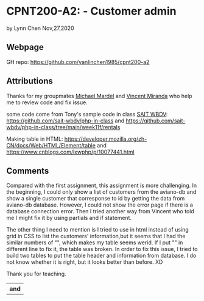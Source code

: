# CPNT200-A2: - Customer admin

by  Lynn Chen     Nov,27,2020


## Webpage 
GH repo: 
https://github.com/yanlinchen1985/cpnt200-a2



## Attributions

Thanks for my groupmates [Michael Mardel](https://github.com/aggressiveperfector)  and [Vincent Miranda](https://github.com/vinceldric)  who help me to review code and fix issue.

some code come from Tony's sample code in class  [SAIT WBDV](https://sait-wbdv.github.io/):
https://github.com/sait-wbdv/php-in-class and 
https://github.com/sait-wbdv/php-in-class/tree/main/week11f/rentals



Making table in HTML: https://developer.mozilla.org/zh-CN/docs/Web/HTML/Element/table and
https://www.cnblogs.com/lxwphp/p/10077441.html
                        
                                                                      

## Comments

Compared with the first assignment, this assignment is more challenging. In the beginning, I could only show a list of customers from the aviano-db and show a single customer that corresponse to id by getting the data from aviano-db database. However, I could not show the error page if there is a database connection error. Then I tried another way from Vincent who told me I might fix it by using partials and if statement. 

The other thing I need to mention is I tried to use <table> in html instead of using grid in CSS to list the customers' information,but it seems that I had the similar numbers of "<th> and <tr>", which makes my table seems werid. If I put "<php>" in different line to fix it, the table was broken. In order to fix this issue, I tried to build two tables to put the table header and information from database. I do not know whether it is right, but it looks better than before. XD 

Thank you for teaching.

